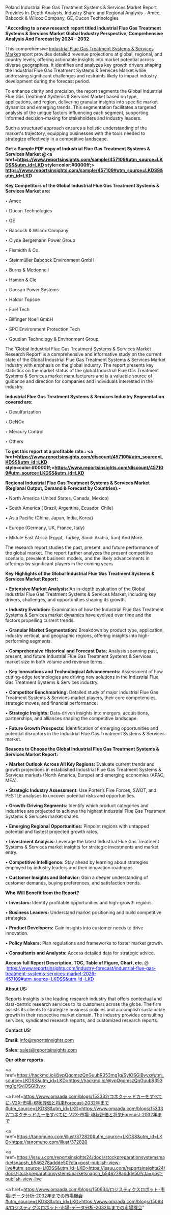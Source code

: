 Poland Industrial Flue Gas Treatment Systems & Services Market Report Provides In-Depth Analysis, Industry Share and Regional Analysis - Amec, Babcock & Wilcox Company, GE, Ducon Technologies

"<strong>According to a new research report titled Industrial Flue Gas Treatment Systems & Services Market Global Industry Perspective, Comprehensive Analysis And Forecast by 2024 – 2032</strong>

This comprehensive <a href=https://www.reportsinsights.com/sample/457109>Industrial Flue Gas Treatment Systems & Services Market</a>report provides detailed revenue projections at global, regional, and country levels, offering actionable insights into market potential across diverse geographies. It identifies and analyzes key growth drivers shaping the Industrial Flue Gas Treatment Systems & Services Market while addressing significant challenges and restraints likely to impact industry development during the forecast period.

To enhance clarity and precision, the report segments the Global Industrial Flue Gas Treatment Systems & Services Market based on type, applications, and region, delivering granular insights into specific market dynamics and emerging trends. This segmentation facilitates a targeted analysis of the unique factors influencing each segment, supporting informed decision-making for stakeholders and industry leaders.

Such a structured approach ensures a holistic understanding of the market's trajectory, equipping businesses with the tools needed to strategize effectively in a competitive landscape.

<strong>Get a Sample PDF copy of Industrial Flue Gas Treatment Systems & Services Market </strong><strong>@<a href=https://www.reportsinsights.com/sample/457109#utm_source=LKDSS&utm_id=LKD style=color:#0000ff;> https://www.reportsinsights.com/sample/457109#utm_source=LKDSS&utm_id=LKD</a></strong></font>

<strong>Key Competitors of the Global Industrial Flue Gas Treatment Systems & Services Market are:</strong>

‣ Amec

‣ Ducon Technologies

‣ GE

‣ Babcock & Wilcox Company

‣ Clyde Bergemann Power Group

‣ Flsmidth & Co.

‣ Steinmüller Babcock Environment GmbH

‣ Burns & Mcdonnell

‣ Hamon & Cie

‣ Doosan Power Systems

‣ Haldor Topsoe

‣ Fuel Tech

‣ Bilfinger Noell GmbH

‣ SPC Environment Protection Tech

‣ Goudian Technology & Environment Group,

The ‘Global Industrial Flue Gas Treatment Systems & Services Market Research Report’ is a comprehensive and informative study on the current state of the Global Industrial Flue Gas Treatment Systems & Services Market industry with emphasis on the global industry. The report presents key statistics on the market status of the global Industrial Flue Gas Treatment Systems & Services market manufacturers and is a valuable source of guidance and direction for companies and individuals interested in the industry.

<strong>Industrial Flue Gas Treatment Systems & Services Industry Segmentation covered are:</strong>

‣ Desulfurization

‣ DeNOx

‣ Mercury Control

‣ Others

<strong>To get this report at a profitable rate.: <a href=https://www.reportsinsights.com/discount/457109#utm_source=LKDSS&utm_id=LKD style=color:#0000ff;>https://www.reportsinsights.com/discount/457109#utm_source=LKDSS&utm_id=LKD</a></strong></font>

<strong>Regional Industrial Flue Gas Treatment Systems & Services Market (Regional Output, Demand &amp; Forecast by Countries):-</strong>

• North America (United States, Canada, Mexico)

• South America ( Brazil, Argentina, Ecuador, Chile)

• Asia Pacific (China, Japan, India, Korea)

• Europe (Germany, UK, France, Italy)

• Middle East Africa (Egypt, Turkey, Saudi Arabia, Iran) And More.

The research report studies the past, present, and future performance of the global market. The report further analyzes the present competitive scenario, prevalent business models, and the likely advancements in offerings by significant players in the coming years.

<strong>Key Highlights of the Global Industrial Flue Gas Treatment Systems & Services Market Report:</strong>

• <strong>Extensive Market Analysis:</strong> An in-depth evaluation of the Global Industrial Flue Gas Treatment Systems & Services Market, including key drivers, challenges, and opportunities shaping its growth.

• <strong>Industry Evolution:</strong> Examination of how the Industrial Flue Gas Treatment Systems & Services market dynamics have evolved over time and the factors propelling current trends.

• <strong>Granular Market Segmentation:</strong> Breakdown by product type, application, industry vertical, and geographic regions, offering insights into high-performing segments.

• <strong>Comprehensive Historical and Forecast Data:</strong> Analysis spanning past, present, and future Industrial Flue Gas Treatment Systems & Services market size in both volume and revenue terms.

• <strong>Key Innovations and Technological Advancements:</strong> Assessment of how cutting-edge technologies are driving new solutions in the Industrial Flue Gas Treatment Systems & Services industry.

• <strong>Competitor Benchmarking:</strong> Detailed study of major Industrial Flue Gas Treatment Systems & Services market players, their core competencies, strategic moves, and financial performance.

• <strong>Strategic Insights:</strong> Data-driven insights into mergers, acquisitions, partnerships, and alliances shaping the competitive landscape.

• <strong>Future Growth Prospects:</strong> Identification of emerging opportunities and potential disruptors in the Industrial Flue Gas Treatment Systems & Services market.

<strong>Reasons to Choose the Global Industrial Flue Gas Treatment Systems & Services Market Report:</strong>

• <strong>Market Outlook Across All Key Regions:</strong> Evaluate current trends and growth projections in established Industrial Flue Gas Treatment Systems & Services markets (North America, Europe) and emerging economies (APAC, MEA).

• <strong>Strategic Industry Assessment:</strong> Use Porter’s Five Forces, SWOT, and PESTLE analyses to uncover potential risks and opportunities.

• <strong>Growth-Driving Segments:</strong> Identify which product categories and industries are projected to achieve the highest Industrial Flue Gas Treatment Systems & Services market shares.

• <strong>Emerging Regional Opportunities:</strong> Pinpoint regions with untapped potential and fastest projected growth rates.

• <strong>Investment Analysis:</strong> Leverage the latest Industrial Flue Gas Treatment Systems & Services market insights for strategic investments and market entry.

• <strong>Competitive Intelligence:</strong> Stay ahead by learning about strategies employed by industry leaders and their innovation roadmaps.

• <strong>Customer Insights and Behavior:</strong> Gain a deeper understanding of customer demands, buying preferences, and satisfaction trends.

<strong>Who Will Benefit from the Report?</strong>

• <strong>Investors:</strong> Identify profitable opportunities and high-growth regions.

• <strong>Business Leaders:</strong> Understand market positioning and build competitive strategies.

• <strong>Product Developers:</strong> Gain insights into customer needs to drive innovation.

• <strong>Policy Makers:</strong> Plan regulations and frameworks to foster market growth.

• <strong>Consultants and Analysts:</strong> Access detailed data for strategic advice.
</ul>
<strong>Access full Report Description, TOC, Table of Figure, Chart, etc. </strong>@  <a href=https://www.reportsinsights.com/industry-forecast/industrial-flue-gas-treatment-systems-services-market-2026-457109#utm_source=LKDSS&utm_id=LKD style=color:#0000ff;>https://www.reportsinsights.com/industry-forecast/industrial-flue-gas-treatment-systems-services-market-2026-457109#utm_source=LKDSS&utm_id=LKD</a></font>

<strong><strong>About US</strong>:</strong>

Reports Insights is the leading research industry that offers contextual and data-centric research services to its customers across the globe. The firm assists its clients to strategize business policies and accomplish sustainable growth in their respective market domain. The industry provides consulting services, syndicated research reports, and customized research reports.

<strong>Contact US:</strong>

<p class=""""><b>Email:</b> <a href=mailto:info@reportsinsights.com>info@reportsinsights.com</a></p>
<p class=""""><b>Sales:</b> <a href=mailto:sales@reportsinsights.com>sales@reportsinsights.com</a></p>

<strong>Our other reports</strong>

<a href=https://hackmd.io/@vpQgomszQnGuubR353mg1g/SylOSGlBvyx#utm_source=LKDSS&utm_id=LKD>https://hackmd.io/@vpQgomszQnGuubR353mg1g/SylOSGlBvyx</a>

<a href=https://www.omaada.com/blogs/153332/コネクテッドカーをすべてに-V2X-市場-現状評価と将来Forecast-2032年まで#utm_source=LKDSS&utm_id=LKD>https://www.omaada.com/blogs/153332/コネクテッドカーをすべてに-V2X-市場-現状評価と将来Forecast-2032年まで</a>

<a href=https://tanomuno.com/illust/372820#utm_source=LKDSS&utm_id=LKD>https://tanomuno.com/illust/372820</a>

<a href=https://issuu.com/reportsinsights24/docs/stockpreparationsystemsmarketsnapsh_b546278addde50?cta=post-publish-view-live#utm_source=LKDSS&utm_id=LKD>https://issuu.com/reportsinsights24/docs/stockpreparationsystemsmarketsnapsh_b546278addde50?cta=post-publish-view-live</a>

<a href=https://www.omaada.com/blogs/150634/ロジスティクスロボット-市場-データ分析-2032年までの市場機会#utm_source=LKDSS&utm_id=LKD>https://www.omaada.com/blogs/150634/ロジスティクスロボット-市場-データ分析-2032年までの市場機会</a>"
